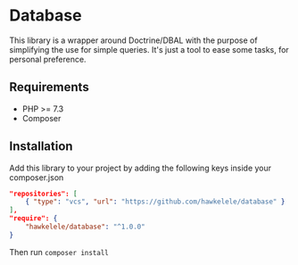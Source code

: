 # Database

This library is a wrapper around Doctrine/DBAL with the purpose of simplifying the use for simple queries. It's just a tool to ease some tasks, for personal preference.

## Requirements
- PHP >= 7.3
- Composer

## Installation
Add this library to your project by adding the following keys inside your composer.json

```json
"repositories": [
    { "type": "vcs", "url": "https://github.com/hawkelele/database" }
],
"require": {
    "hawkelele/database": "^1.0.0"
}
```
Then run ```composer install```
